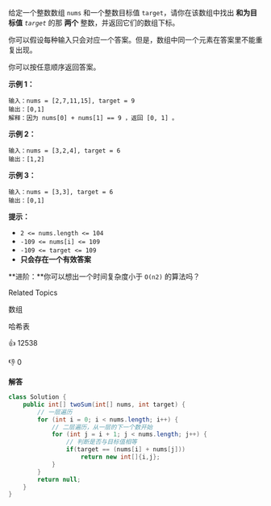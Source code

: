 给定一个整数数组 `nums` 和一个整数目标值 `target`，请你在该数组中找出 **和为目标值** *`target`* 的那 **两个** 整数，并返回它们的数组下标。

你可以假设每种输入只会对应一个答案。但是，数组中同一个元素在答案里不能重复出现。

你可以按任意顺序返回答案。



**示例 1：**

```
输入：nums = [2,7,11,15], target = 9
输出：[0,1]
解释：因为 nums[0] + nums[1] == 9 ，返回 [0, 1] 。
```

**示例 2：**

```
输入：nums = [3,2,4], target = 6
输出：[1,2]
```

**示例 3：**

```
输入：nums = [3,3], target = 6
输出：[0,1]
```



**提示：**

- `2 <= nums.length <= 104`
- `-109 <= nums[i] <= 109`
- `-109 <= target <= 109`
- **只会存在一个有效答案**

**进阶：**你可以想出一个时间复杂度小于 `O(n2)` 的算法吗？

Related Topics

数组

哈希表



👍 12538 

👎 0



**解答**

```java
class Solution {
    public int[] twoSum(int[] nums, int target) {
        // 一层遍历
        for (int i = 0; i < nums.length; i++) {
            // 二层遍历，从一层的下一个数开始
            for (int j = i + 1; j < nums.length; j++) {
                // 判断是否与目标值相等
                if(target == (nums[i] + nums[j]))
                    return new int[]{i,j};
            }
        }
        return null;
    }
}
```

